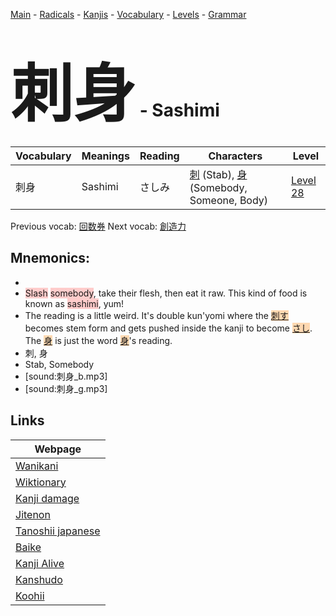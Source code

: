 <style> bigfont {font-size: 100px}</style>
[Main](../README.md) -
[Radicals](../radicals.md) -
[Kanjis](../kanjis.md) -
[Vocabulary](../vocabulary.md) -
[Levels](../levels.md) -
[Grammar](../grammar.md)
# <bigfont> 刺身</bigfont> - Sashimi 

| Vocabulary | Meanings | Reading | Characters | Level |
| --- | --- | --- | --- | --- |
| 刺身 | Sashimi | さしみ |  [刺](../kanjis/刺.md) (Stab), [身](../kanjis/身.md) (Somebody, Someone, Body) | [Level 28](../levels/wk_level28.md) |

Previous vocab: [回数券](回数券.md) Next vocab: [創造力](創造力.md) 

## Mnemonics:

* 
* <span style="background-color:#ffcccb"> Slash</span> <span style="background-color:#ffcccb"> somebody</span>, take their flesh, then eat it raw. This kind of food is known as <span style="background-color:#ffcccb"> sashimi</span>, yum!
* The reading is a little weird. It's double kun'yomi where the <span style="background-color:#fed8b1"> [刺す](https://jisho.org/search/刺す)</span> becomes stem form and gets pushed inside the kanji to become <span style="background-color:#fed8b1"> [さし](https://jisho.org/search/さし)</span>. The <span style="background-color:#fed8b1"> [身](https://jisho.org/search/身)</span> is just the word <span style="background-color:#fed8b1"> [身](https://jisho.org/search/身)</span>'s reading.
* 刺, 身
* Stab, Somebody
* [sound:刺身_b.mp3]
* [sound:刺身_g.mp3]


## Links 

| Webpage |
| --- |
| [Wanikani          ](https://www.wanikani.com/kanji/刺身) |
| [Wiktionary        ](https://en.wiktionary.org/wiki/刺身) |
| [Kanji damage      ](http://www.kanjidamage.com/kanji/search?utf8=✓&q=刺身) |
| [Jitenon           ](https://jitenon.com/kanji/刺身) |
| [Tanoshii japanese ](https://www.tanoshiijapanese.com/dictionary/kanji.cfm?k=刺身) |
| [Baike             ](https://baike.baidu.com/item/刺身) |
| [Kanji Alive       ](https://app.kanjialive.com/刺身) |
| [Kanshudo          ](https://www.kanshudo.com/searchmn?q=刺身) |
| [Koohii            ](https://kanji.koohii.com/study/kanji/刺身) |
